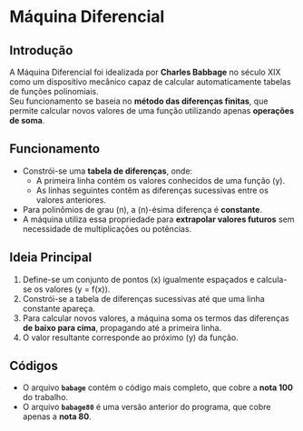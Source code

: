 # Máquina Diferencial

## Introdução
A Máquina Diferencial foi idealizada por **Charles Babbage** no século XIX como um dispositivo mecânico capaz de calcular automaticamente tabelas de funções polinomiais.  
Seu funcionamento se baseia no **método das diferenças finitas**, que permite calcular novos valores de uma função utilizando apenas **operações de soma**.

## Funcionamento
- Constrói-se uma **tabela de diferenças**, onde:
  - A primeira linha contém os valores conhecidos de uma função \(y\).
  - As linhas seguintes contêm as diferenças sucessivas entre os valores anteriores.
- Para polinômios de grau \(n\), a \(n\)-ésima diferença é **constante**.
- A máquina utiliza essa propriedade para **extrapolar valores futuros** sem necessidade de multiplicações ou potências.

## Ideia Principal
1. Define-se um conjunto de pontos \(x\) igualmente espaçados e calcula-se os valores \(y = f(x)\).  
2. Constrói-se a tabela de diferenças sucessivas até que uma linha constante apareça.  
3. Para calcular novos valores, a máquina soma os termos das diferenças **de baixo para cima**, propagando até a primeira linha.  
4. O valor resultante corresponde ao próximo \(y\) da função.

## Códigos
- O arquivo **`babage`** contém o código mais completo, que cobre a **nota 100** do trabalho.  
- O arquivo **`babage80`** é uma versão anterior do programa, que cobre apenas a **nota 80**.
